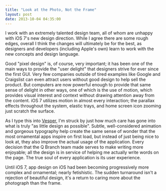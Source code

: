 ```yaml
---
title: "Look at the Photo, Not the Frame"
layout: post
date: 2013-10-04 04:35:00
---
```


I work with an extremely talented design team, all of whom are unhappy with iOS 7's new design direction. While I agree there are some rough edges, overall I think the changes will ultimately be for the best, as designers and developers (including Apple's own) learn to work with the new concepts and design language.

Good "pixel design" is, of course, very important; it has been one of the main ways to provide the "user delight" that designers strive for ever since the first GUI. Very few companies outside of tired examples like Google and Craigslist can even attract users without good design to help sell the product. But computers are now powerful enough to provide that same sense of delight in other ways, one of which is the use of motion, which provides visual interest and context without drawing attention away from the content. iOS 7 utilizes motion in almost every interaction; the parallax effects throughout the system, elastic trays, and home screen icon zooming just scratch the surface.

As I type this into [Vesper](http://vesperapp.co), I'm struck by just how much care has gone into what is truly "as little design as possible". Subtle, well-considered animation and gorgeous typography help create the same sense of wonder that the most ornamental apps inspire on first load, but instead of just being nice to look at, they also improve the actual usage of the application. Every decision that the Q Branch team made serves to make writing more enjoyable; all the design is in service of helping me actually write words on the page. The true soul of every application is its user experience.

Until iOS 7, app design on iOS had been becoming progressively more complex and ornamental; nearly fetishistic. The sudden turnaround isn't a rejection of beautiful design, it's a return to caring more about the photograph than the frame.
